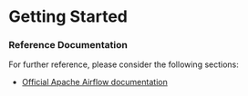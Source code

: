 # Getting Started

### Reference Documentation
For further reference, please consider the following sections:
* [Official Apache Airflow documentation](https://airflow.apache.org/docs/apache-airflow/stable/index.html)
